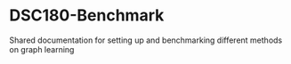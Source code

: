 # DSC180-Benchmark
Shared documentation for setting up and benchmarking different methods on graph learning
